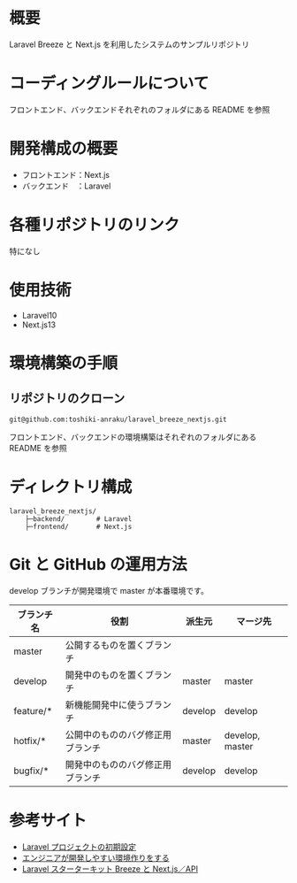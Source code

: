 # 概要

Laravel Breeze と Next.js を利用したシステムのサンプルリポジトリ

# コーディングルールについて

フロントエンド、バックエンドそれぞれのフォルダにある README を参照

# 開発構成の概要

- フロントエンド：Next.js
- バックエンド　：Laravel

# 各種リポジトリのリンク

特になし

# 使用技術

- Laravel10
- Next.js13

# 環境構築の手順

## リポジトリのクローン

```
git@github.com:toshiki-anraku/laravel_breeze_nextjs.git
```

フロントエンド、バックエンドの環境構築はそれぞれのフォルダにある README を参照

# ディレクトリ構成

```
laravel_breeze_nextjs/
    ├─backend/        # Laravel
    ├─frontend/       # Next.js
```

# Git と GitHub の運用方法

develop ブランチが開発環境で master が本番環境です。

| ブランチ名 | 役割                             | 派生元  | マージ先        |
| ---------- | -------------------------------- | ------- | --------------- |
| master     | 公開するものを置くブランチ       |         |                 |
| develop    | 開発中のものを置くブランチ       | master  | master          |
| feature/\* | 新機能開発中に使うブランチ       | develop | develop         |
| hotfix/\*  | 公開中のもののバグ修正用ブランチ | master  | develop, master |
| bugfix/\*  | 開発中のもののバグ修正用ブランチ | develop | develop         |

# 参考サイト

- [Laravel プロジェクトの初期設定](https://qiita.com/ucan-lab/items/8eab84e37421f907dea0)
- [エンジニアが開発しやすい環境作りをする](https://zenn.dev/sutamac/articles/5a262f0096176a)
- [Laravel スターターキット Breeze と Next.js／API](https://readouble.com/laravel/10.x/ja/starter-kits.html)
